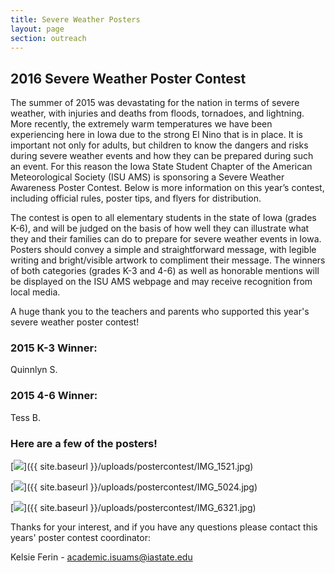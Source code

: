 ```yaml
---
title: Severe Weather Posters
layout: page
section: outreach
---
```


## 2016 Severe Weather Poster Contest

The summer of 2015 was devastating for the nation in terms of severe weather, with injuries and deaths from floods, tornadoes, and lightning. More recently, the extremely warm temperatures we have been experiencing here in Iowa due to the strong El Nino that is in place. It is important not only for adults, but children to know the dangers and risks during severe weather events and how they can be prepared during such an event. For this reason the Iowa State Student Chapter of the American Meteorological Society (ISU AMS) is sponsoring a Severe Weather Awareness Poster Contest. Below is more information on this year’s contest, including official rules, poster tips, and flyers for distribution.  

The contest is open to all elementary students in the state of Iowa (grades K-6), and will be judged on the basis of how well they can illustrate what they and their families can do to prepare for severe weather events in Iowa. Posters should convey a simple and straightforward message, with legible writing and bright/visible artwork to compliment their message. The winners of both categories (grades K-3 and 4-6) as well as honorable mentions will be displayed on the ISU AMS webpage and may receive recognition from local media.  

A huge thank you to the teachers and parents who supported this year's severe weather poster contest!  

### 2015 K-3 Winner:  
Quinnlyn S.

### 2015 4-6 Winner:  
Tess B.

### Here are a few of the posters!

[![](postercontest/IMG_1521.jpg)]({{ site.baseurl }}/uploads/postercontest/IMG_1521.jpg)

[![](postercontest/IMG_5024.jpg)]({{ site.baseurl }}/uploads/postercontest/IMG_5024.jpg)

[![](postercontest/IMG_6321.jpg)]({{ site.baseurl }}/uploads/postercontest/IMG_6321.jpg)

Thanks for your interest, and if you have any questions please contact this years' poster contest coordinator:  

Kelsie Ferin - [academic.isuams@iastate.edu](mailto:posters.isuams@iastate.edu)